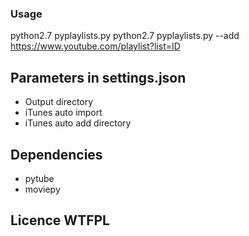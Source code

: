 ### Usage
python2.7 pyplaylists.py
python2.7 pyplaylists.py --add https://www.youtube.com/playlist?list=ID

## Parameters in settings.json
- Output directory
- iTunes auto import
- iTunes auto add directory

## Dependencies
- pytube
- moviepy

## Licence WTFPL